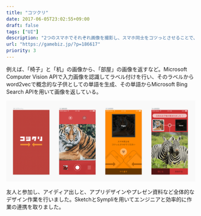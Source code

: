 ```yaml
---
title: "コツクリ"
date: 2017-06-05T23:02:55+09:00
draft: false
tags: ["UI"]
description: "2つのスマホでそれぞれ画像を撮影し、スマホ同士をコツっとさせることで、それぞれの画像の子供となる画像を表示するアプリ。SPAJAM東京C予選優勝作品。"
url: "https://gamebiz.jp/?p=186617"
priority: 3
---
```


例えば、「椅子」と「机」の画像から、「部屋」の画像を返すなど。Microsoft Computer Vision APIで入力画像を認識してラベル付けを行い、そのラベルからword2vecで概念的な子供としての単語を生成、その単語からMicrosoft Bing Search APIを用いて画像を返している。

![UI](./ui.png)

友人と参加し、アイディア出しと、アプリデザインやプレゼン資料など全体的なデザイン作業を行いました。SketchとSympliを用いてエンジニアと効率的に作業の連携を取りました。
